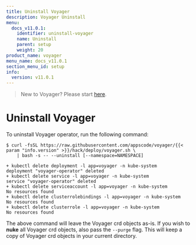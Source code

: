 ```yaml
---
title: Uninstall Voyager
description: Voyager Uninstall
menu:
  docs_v11.0.1:
    identifier: uninstall-voyager
    name: Uninstall
    parent: setup
    weight: 20
product_name: voyager
menu_name: docs_v11.0.1
section_menu_id: setup
info:
  version: v11.0.1
---
```


> New to Voyager? Please start [here](/docs/v11.0.1/concepts/overview).

# Uninstall Voyager

To uninstall Voyager operator, run the following command:

```console
$ curl -fsSL https://raw.githubusercontent.com/appscode/voyager/{{< param "info.version" >}}/hack/deploy/voyager.sh \
    | bash -s -- --uninstall [--namespace=NAMESPACE]

+ kubectl delete deployment -l app=voyager -n kube-system
deployment "voyager-operator" deleted
+ kubectl delete service -l app=voyager -n kube-system
service "voyager-operator" deleted
+ kubectl delete serviceaccount -l app=voyager -n kube-system
No resources found
+ kubectl delete clusterrolebindings -l app=voyager -n kube-system
No resources found
+ kubectl delete clusterrole -l app=voyager -n kube-system
No resources found
```

The above command will leave the Voyager crd objects as-is. If you wish to **nuke** all Voyager crd objects, also pass the `--purge` flag. This will keep a copy of Voyager crd objects in your current directory.
